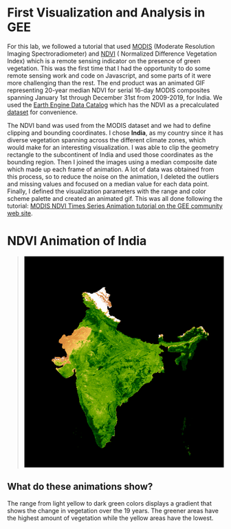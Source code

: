 # First Visualization and Analysis in GEE
For this lab, we followed a tutorial that used [MODIS](https://modis.gsfc.nasa.gov/) (Moderate Resolution Imaging Spectroradiometer) and [NDVI](https://en.wikipedia.org/wiki/Normalized_difference_vegetation_index) ( Normalized Difference Vegetation Index) which is a remote sensing indicator on the presence of green vegetation. This was the first time that I had the opportunity to do some remote sensing work and code on Javascript, and some parts of it were more challenging than the rest. The end product was an animated GIF representing 20-year median NDVI for serial 16-day MODIS composites spanning January 1st through December 31st from 2009-2019, for India. We used the [Earth Engine Data Catalog](https://developers.google.com/earth-engine/datasets/) which has the NDVI as a precalculated [dataset](https://developers.google.com/earth-engine/datasets/catalog/MODIS_006_MOD13A2) for convenience.

The NDVI band was used from the MODIS dataset and we had to define clipping and bounding coordinates. I chose **India**, as my country since it has diverse vegetation spanning across the different climate zones, which would make for an interesting visualization. I was able to clip the geometry rectangle to the subcontinent of India and used those coordinates as the bounding region. Then I joined the images using a median composite date which made up each frame of animation. A lot of data was obtained from this process, so to reduce the noise on the animation, I deleted the outliers and missing values and focused on a median value for each data point. Finally, I defined the visualization parameters with the range and color scheme palette and created an animated gif. This was all done following the tutorial: [MODIS NDVI Times Series Animation tutorial on the GEE community web site](https://developers.google.com/earth-engine/tutorials/community/modis-ndvi-time-series-animation).

# NDVI Animation of India
> ![NDVI Animation of India](images/NDVI_India.gif)

## What do these animations show?  
The range from light yellow to dark green colors displays a gradient that shows the change in vegetation over the 19 years. The greener areas have the highest amount of vegetation while the yellow areas have the lowest.  
